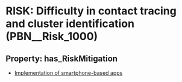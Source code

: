 # RISK: __Difficulty in contact tracing and cluster identification__ (PBN__Risk_1000)

## Property: has_RiskMitigation

* [Implementation of smartphone-based apps](PBN__RiskMitigation_1422)


